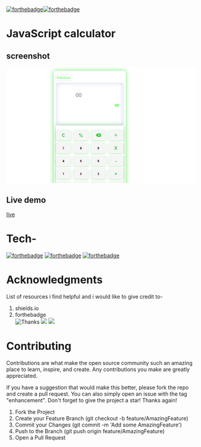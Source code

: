 [![forthebadge](https://forthebadge.com/images/badges/built-with-love.svg)](https://forthebadge.com)[![forthebadge](https://forthebadge.com/images/badges/made-with-javascript.svg)](https://forthebadge.com)


# JavaScript calculator

## screenshot
![](./assets/04.PNG)

## Live demo
[live](https://aesthetic-moonbeam-ca686a.netlify.app/)

# Tech-
[![forthebadge](https://forthebadge.com/images/badges/uses-html.svg)](https://forthebadge.com)
[![forthebadge](https://forthebadge.com/images/badges/uses-css.svg)](https://forthebadge.com)
[![forthebadge](https://forthebadge.com/images/badges/uses-js.svg)](https://forthebadge.com)

# Acknowledgments
List of resources i find helpful and i would like to give credit to-
1. shields.io       
2. forthebadge   
![Thanks](https://img.shields.io/badge/MENTOR-HITESH%20CHOUDHARY-red)
![](https://img.shields.io/badge/MENTOR-ANURAG%20TIWARI-red)
![](https://img.shields.io/badge/THANKS-Ineuronai-green)

# Contributing
Contributions are what make the open source community such an amazing place to learn, inspire, and create. Any contributions you make are greatly appreciated.

If you have a suggestion that would make this better, please fork the repo and create a pull request. You can also simply open an issue with the tag "enhancement". Don't forget to give the project a star! Thanks again!

1. Fork the Project
2. Create your Feature Branch (git checkout -b feature/AmazingFeature)
3. Commit your Changes (git commit -m 'Add some AmazingFeature')
4. Push to the Branch (git push origin feature/AmazingFeature)
5. Open a Pull Request
